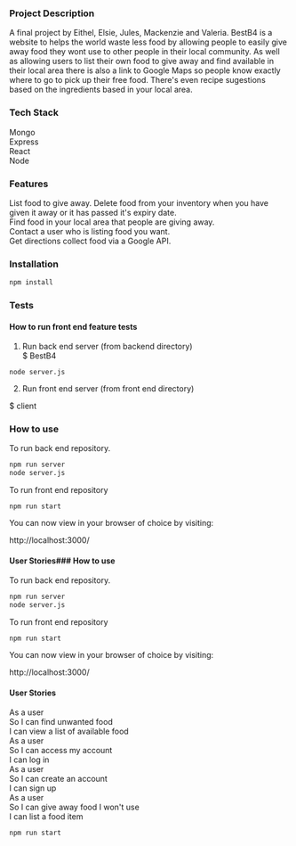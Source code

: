 ### Project Description
A final project by Eithel, Elsie, Jules, Mackenzie and Valeria.  BestB4 is a website to helps the world waste less food by allowing people to easily give away food they wont use to other people in their local community.
As well as allowing users to list their own food to give away and find available in their local area there is also a link to Google Maps so people know exactly where to go to pick up their free food.  There's even recipe sugestions based on the ingredients based in your local area.

### Tech Stack
Mongo <br>
Express <br>
React <br>
Node <br>

### Features
List food to give away.
Delete food from your inventory when you have given it away or it has passed it's expiry date. <br>
Find food in your local area that people are giving away. <br>
Contact a user who is listing food you want. <br>
Get directions collect food via a Google API. <br>

### Installation
```bash
npm install
```
### Tests
#### How to run front end feature tests
1. Run back end server (from backend directory) <br>
$ BestB4 <br>

```
node server.js
```
2. Run front end server (from front end directory) <br>

$ client <br>

### How to use

To run back end repository.
```bash
npm run server
node server.js
```

To run front end repository
```
npm run start
```

You can now view in your browser of choice by visiting:

http://localhost:3000/

#### User Stories### How to use

To run back end repository.
```bash
npm run server
node server.js
```

To run front end repository
```
npm run start
```

You can now view in your browser of choice by visiting:

http://localhost:3000/

#### User Stories

As a user <br>
So I can find unwanted food <br>
I can view a list of available food <br>
As a user <br>
So I can access my account <br>
I can log in <br>
As a user <br>
So I can create an account <br>
I can sign up <br>
As a user <br>
So I can give away food I won't use <br>
I can list a food item <br>
```
npm run start
